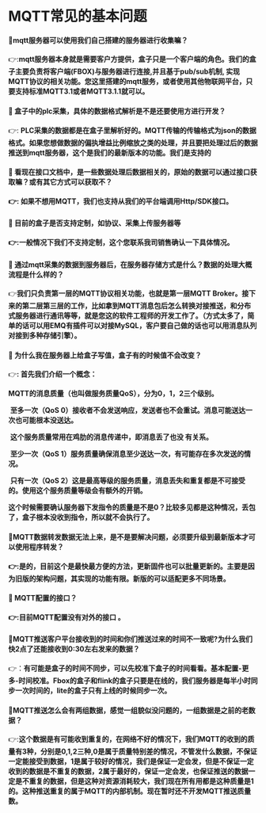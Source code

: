 #                                       **MQTT常见的基本问题**



#### :raising_hand: ​mqtt服务器可以使用我们自己搭建的服务器进行收集嘛？

:point_right::**mqtt服务器本身就是需要客户方提供，盒子只是一个客户端的角色。我们的盒子主要负责将客户端(FBOX)与服务器进行连接,并且基于pub/sub机制, 实现MQTT协议的相关功能。您这里搭建的mqtt服务，或者使用其他物联网平台，只要支持标准MQTT3.1或者MQTT3.1.1就可以。**



#### :raising_hand: 盒子中的plc采集，具体的数据格式解析是不是还要使用方进行开发？

:point_right::  **PLC采集的数据都是在盒子里解析好的。MQTT传输的传输格式为json的数据格式。如果您想做数据的偏执增益比例缩放之类的处理，并且要把处理过后的数据推送到mqtt服务器，这个是我们的最新版本的功能。我们是支持的**



#### :raising_hand: 看现在接口文档中，是一些数据处理后数据相关的，原始的数据可以通过接口获取嘛？或有其它方式可以获取不？

**:point_right:: 如果不想用MQTT，我们也支持从我们的平台端调用Http/SDK接口。**



#### :raising_hand: 目前的盒子是否支持定制，如协议、采集上传服务器等

**:point_right::一般情况下我们不支持定制，这个您联系我司销售确认一下具体情况。**



####  :raising_hand: 通过mqtt采集的数据到服务器后，在服务器存储方式是什么？数据的处理大概流程是什么样的？

:point_right:**我们只负责第一层的MQTT协议相关功能，也就是第一层MQTT Broker。接下来的第二层第三层的工作，比如拿到MQTT消息包后怎么转换对接推送，和分布式服务器进行通讯等等，就是您这的软件工程师的开发工作了。（方式太多了，简单的话可以用EMQ有插件可以对接MySQL，客户要自己做的话也可以用消息队列对接到多种存储引擎）。**



#### :raising_hand: 为什么我在服务器上给盒子写值，盒子有的时候值不会改变？

:point_right:**: 首先我们介绍一个概念：**

​      **MQTT的消息质量（也叫做服务质量QoS），分为0，1，2三个级别。**

​     **至多一次（QoS 0）接收者不会发送响应，发送者也不会重试。消息可能送达一次也可能根本没送达。**

​     **这个服务质量常用在鸡肋的消息传递中，即消息丢了也没   有关系。**

​    **至少一次（QoS 1）服务质量确保消息至少送达一次，有可能存在多次发送的情况。**

​    **只有一次（QoS 2）这是最高等级的服务质量，消息丢失和重复都是不可接受的。使用这个服务质量等级会有额外的开销。**

   **这个时候需要确认服务器下发指令的质量是不是0？比较多见都是这种情况，丢包了，盒子根本没收到指令，所以就不会执行了。**



#### :raising_hand: ​MQTT数据转发数据无法上来，是不是要解决问题，必须要升级到最新版本才可以使用程序转发？

**:point_right::是的，目前这个是最快最方便的方法，更新固件也可以批量更新的。主要是因为旧版的架构问题，其实现的功能有限。新版的可以适配更多不同场景。**



####  :raising_hand: ​MQTT配置的接口？

**:point_right::目前MQTT配置没有对外的接口 。**



#### :raising_hand: ​MQTT推送客户平台接收到的时间和你们推送过来的时间不一致呢?为什么我们快2点了还能接收到0:30左右发来的数据？

:point_right:：**有可能是盒子的时间不同步，可以先校准下盒子的时间看看。基本配置-更多-时间校准。Fbox的盒子和flink的盒子只要是在线的，我们服务器是每半小时同步一次时间的，lite的盒子只有上线的时候同步一次。**



#### :raising_hand: ​MQTT推送怎么会有两组数据，感觉一组貌似没问题的，一组数据是之前的老数据？

:point_right::**这个数据是有可能收到重复的，在网络不好的情况下，我们MQTT的收到的质量有3种，分别是0,1,2三种,0是属于质量特别差的情况，不管发什么数据，不保证一定能接受到数据，1是属于较好的情况，我们是保证一定会发，但是不保证一定收到的数据是不重复的数据，2属于最好的，保证一定会发，也保证推送的数据一定是不重复的数据，但是这种对资源消耗较大，我们现在所有用都是这种质量是1 的。这种推送重复的属于MQTT的内部机制。现在暂时还不开发MQTT推送质量数。**
